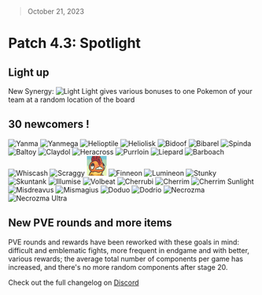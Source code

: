 > October 21, 2023

# Patch 4.3: Spotlight

## Light up

New Synergy: ![Light](/assets/types/LIGHT.svg) Light gives various bonuses to one Pokemon of your team at a random location of the board

## 30 newcomers !

![Yanma](https://raw.githubusercontent.com/PMDCollab/SpriteCollab/master/portrait/0193/Normal.png)
![Yanmega](https://raw.githubusercontent.com/PMDCollab/SpriteCollab/master/portrait/0469/Normal.png)
![Helioptile](https://raw.githubusercontent.com/PMDCollab/SpriteCollab/master/portrait/0694/Normal.png)
![Heliolisk](https://raw.githubusercontent.com/PMDCollab/SpriteCollab/master/portrait/0695/Normal.png)
![Bidoof](https://raw.githubusercontent.com/PMDCollab/SpriteCollab/master/portrait/0399/Normal.png)
![Bibarel](https://raw.githubusercontent.com/PMDCollab/SpriteCollab/master/portrait/0400/Normal.png)
![Spinda](https://raw.githubusercontent.com/PMDCollab/SpriteCollab/master/portrait/0327/Normal.png)
![Baltoy](https://raw.githubusercontent.com/PMDCollab/SpriteCollab/master/portrait/0343/Normal.png)
![Claydol](https://raw.githubusercontent.com/PMDCollab/SpriteCollab/master/portrait/0344/Normal.png)
![Heracross](https://raw.githubusercontent.com/PMDCollab/SpriteCollab/master/portrait/0214/Normal.png)
![Purrloin](https://raw.githubusercontent.com/PMDCollab/SpriteCollab/master/portrait/0509/Normal.png)
![Liepard](https://raw.githubusercontent.com/PMDCollab/SpriteCollab/master/portrait/0510/Normal.png)
![Barboach](https://raw.githubusercontent.com/PMDCollab/SpriteCollab/master/portrait/0339/Normal.png)
![Whiscash](https://raw.githubusercontent.com/PMDCollab/SpriteCollab/master/portrait/0340/Normal.png)
![Scraggy](https://raw.githubusercontent.com/PMDCollab/SpriteCollab/master/portrait/0559/Normal.png)
![Scrafty](https://raw.githubusercontent.com/PMDCollab/SpriteCollab/master/portrait/0560/Normal.png)
![Finneon](https://raw.githubusercontent.com/PMDCollab/SpriteCollab/master/portrait/0456/Normal.png)
![Lumineon](https://raw.githubusercontent.com/PMDCollab/SpriteCollab/master/portrait/0457/Normal.png)
![Stunky](https://raw.githubusercontent.com/PMDCollab/SpriteCollab/master/portrait/0434/Normal.png)
![Skuntank](https://raw.githubusercontent.com/PMDCollab/SpriteCollab/master/portrait/0435/Normal.png)
![Illumise](https://raw.githubusercontent.com/PMDCollab/SpriteCollab/master/portrait/0314/Normal.png)
![Volbeat](https://raw.githubusercontent.com/PMDCollab/SpriteCollab/master/portrait/0313/Normal.png)
![Cherrubi](https://raw.githubusercontent.com/PMDCollab/SpriteCollab/master/portrait/0420/Normal.png)
![Cherrim](https://raw.githubusercontent.com/PMDCollab/SpriteCollab/master/portrait/0421/Normal.png)
![Cherrim Sunlight](https://raw.githubusercontent.com/PMDCollab/SpriteCollab/master/portrait/0421/0001/Happy.png)
![Misdreavus](https://raw.githubusercontent.com/PMDCollab/SpriteCollab/master/portrait/0200/Normal.png)
![Mismagius](https://raw.githubusercontent.com/PMDCollab/SpriteCollab/master/portrait/0429/Normal.png)
![Doduo](https://raw.githubusercontent.com/PMDCollab/SpriteCollab/master/portrait/0084/Normal.png)
![Dodrio](https://raw.githubusercontent.com/PMDCollab/SpriteCollab/master/portrait/0085/Normal.png)
![Necrozma](https://raw.githubusercontent.com/PMDCollab/SpriteCollab/master/portrait/0800/Normal.png)
![Necrozma Ultra](https://raw.githubusercontent.com/PMDCollab/SpriteCollab/master/portrait/0800/0001/Shouting.png)

## New PVE rounds and more items

PVE rounds and rewards have been reworked with these goals in mind: difficult and emblematic fights, more frequent in endgame and with better, various rewards; the average total number of components per game has increased, and there's no more random components after stage 20.

Check out the full changelog on [Discord](https://discord.com/channels/737230355039387749/737230355039387752/1165305761493176362)